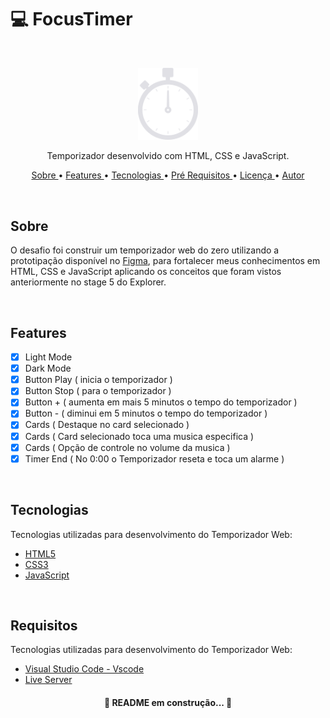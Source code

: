 # 💻 FocusTimer

<br/>

<p align="center"><img style="width: 10vw;" src="./Images/iconCronometro.svg"></p>

<p align="center">Temporizador desenvolvido com HTML, CSS e JavaScript.</p>

<p align="center">
   <a href="#sobre">Sobre </a> •
   <a href="#features"> Features </a> •
   <a href="#tecnologias"> Tecnologias </a> •
   <a href="#requisitos"> Pré Requisitos </a> •
   <a href="#licença"> Licença </a> •
   <a href="#autor"> Autor</a>
</p>

<br/>

## Sobre

O desafio foi construir um temporizador web do zero utilizando a prototipação disponível no 
<a href="https://www.figma.com/file/T53I9hcMCyeIVjrO7lbPme/Stage-05---Dark-Mode-FocusTimer-(Copy)?node-id=0%3A1" target="_blank">Figma</a>,
para fortalecer meus conhecimentos em HTML, CSS e JavaScript aplicando os conceitos que foram vistos anteriormente no stage 5 do Explorer.

<br/>

## Features

- [x] Light Mode
- [x] Dark Mode 
- [x] Button Play ( inicia o temporizador )
- [x] Button Stop ( para o temporizador )
- [x] Button + ( aumenta em mais 5 minutos o tempo do temporizador )
- [x] Button - ( diminui em 5 minutos o tempo do temporizador )
- [x] Cards ( Destaque no card selecionado )
- [x] Cards ( Card selecionado toca uma musica especifica )
- [x] Cards ( Opção de controle no volume da musica )
- [x] Timer End ( No 0:00 o Temporizador reseta e toca um alarme )

<br/>

## Tecnologias

Tecnologias utilizadas para desenvolvimento do Temporizador Web:

- [HTML5](https://www.w3schools.com/html/default.asp)
- [CSS3](https://www.w3schools.com/css/default.asp)
- [JavaScript](https://www.w3schools.com/js/)

<br/>

## Requisitos

Tecnologias utilizadas para desenvolvimento do Temporizador Web:

- [Visual Studio Code - Vscode](https://code.visualstudio.com/)
- [Live Server](https://marketplace.visualstudio.com/items?itemName=ritwickdey.LiveServer)

<h4 align="center">
   🚧 README em construção... 🚧
</h4>


